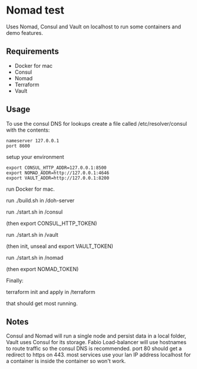 # Nomad test

Uses Nomad, Consul and Vault on localhost to run some containers and demo features.

## Requirements

* Docker for mac
* Consul
* Nomad
* Terraform
* Vault

## Usage

To use the consul DNS for lookups create a file called /etc/resolver/consul with the contents:

    nameserver 127.0.0.1
    port 8600

setup your environment

    export CONSUL_HTTP_ADDR=127.0.0.1:8500
    export NOMAD_ADDR=http://127.0.0.1:4646
    export VAULT_ADDR=http://127.0.0.1:8200

run Docker for mac.

run ./build.sh in /doh-server

run ./start.sh in /consul

(then export CONSUL_HTTP_TOKEN)

run ./start.sh in /vault

(then init, unseal and export VAULT_TOKEN)

run ./start.sh in /nomad

(then export NOMAD_TOKEN)

Finally:

terraform init and apply in /terraform

that should get most running.

## Notes

Consul and Nomad will run a single node and persist data in a local folder, Vault uses Consul for its storage. Fabio Load-balancer will use hostnames to route traffic so the consul DNS is recommended. port 80 should get a redirect to https on 443. most services use your lan IP address localhost for a container is inside the container so won't work.
